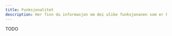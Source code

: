 ```yaml
---
title: Funksjonalitet
description: Her finn du informasjon om dei ulike funksjonanen som er knytt til bruken av skjema og tenester i Altinn.
---
```


TODO